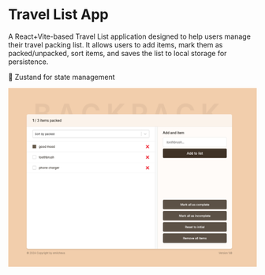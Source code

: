 # Travel List App

A React+Vite-based Travel List application designed to help users manage their travel packing list. It allows users to add items, mark them as packed/unpacked, sort items, and saves the list to local storage for persistence.

🐻 Zustand for state management

![Travel List App](./app-snapshot.png)
